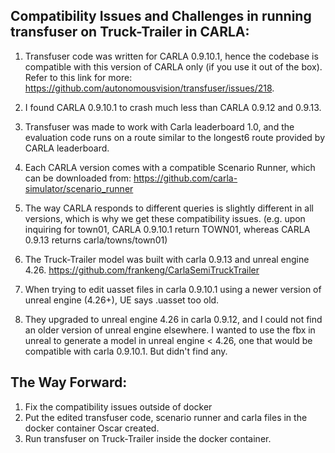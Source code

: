
## Compatibility Issues and Challenges in running transfuser on Truck-Trailer in CARLA:

1.  Transfuser code was written for CARLA 0.9.10.1, hence the codebase is compatible with this version of CARLA only (if you use it out of the box). Refer to this link for more: https://github.com/autonomousvision/transfuser/issues/218.
2.  I found CARLA 0.9.10.1 to crash much less than CARLA 0.9.12 and 0.9.13.
3.  Transfuser was made to work with Carla leaderboard 1.0, and the evaluation code runs on a route similar to the longest6 route provided by CARLA leaderboard.
4.  Each CARLA version comes with a compatible Scenario Runner, which can be downloaded from: https://github.com/carla-simulator/scenario_runner
5.  The way CARLA responds to different queries is slightly different in all versions, which is why we get these compatibility issues. (e.g. upon inquiring for town01, CARLA 0.9.10.1 return TOWN01, whereas CARLA 0.9.13 returns carla/towns/town01)
6.  The Truck-Trailer model was built with carla 0.9.13 and unreal engine 4.26. https://github.com/frankeng/CarlaSemiTruckTrailer 

8.  When trying to edit uasset files in carla 0.9.10.1 using a newer version of unreal engine (4.26+), UE says .uasset too old.  
9.  They upgraded to unreal engine 4.26 in carla 0.9.12, and I could not find an older version of unreal engine elsewhere. I wanted to use the fbx in unreal to generate a model in unreal engine < 4.26, one that would be compatible with carla 0.9.10.1. But didn't find any.


## The Way Forward:

1.  Fix the compatibility issues outside of docker
2.  Put the edited transfuser code, scenario runner and carla files in the docker container Oscar created.
3.  Run transfuser on Truck-Trailer inside the docker container. 



